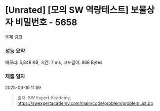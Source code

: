 # [Unrated] [모의 SW 역량테스트] 보물상자 비밀번호 - 5658 

[문제 링크](https://swexpertacademy.com/main/code/problem/problemDetail.do?contestProbId=AWXRUN9KfZ8DFAUo) 

### 성능 요약

메모리: 5,848 KB, 시간: 7 ms, 코드길이: 868 Bytes

### 제출 일자

2025-03-10 11:59



> 출처: SW Expert Academy, https://swexpertacademy.com/main/code/problem/problemList.do